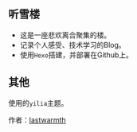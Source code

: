 ## 听雪楼
- 这是一座悲欢离合聚集的楼。
- 记录个人感受、技术学习的Blog。
- 使用``Hexo``搭建，并部署在Github上。

## 其他
使用的``yilia``主题。

作者：[lastwarmth](http://lijia92.github.io/)
